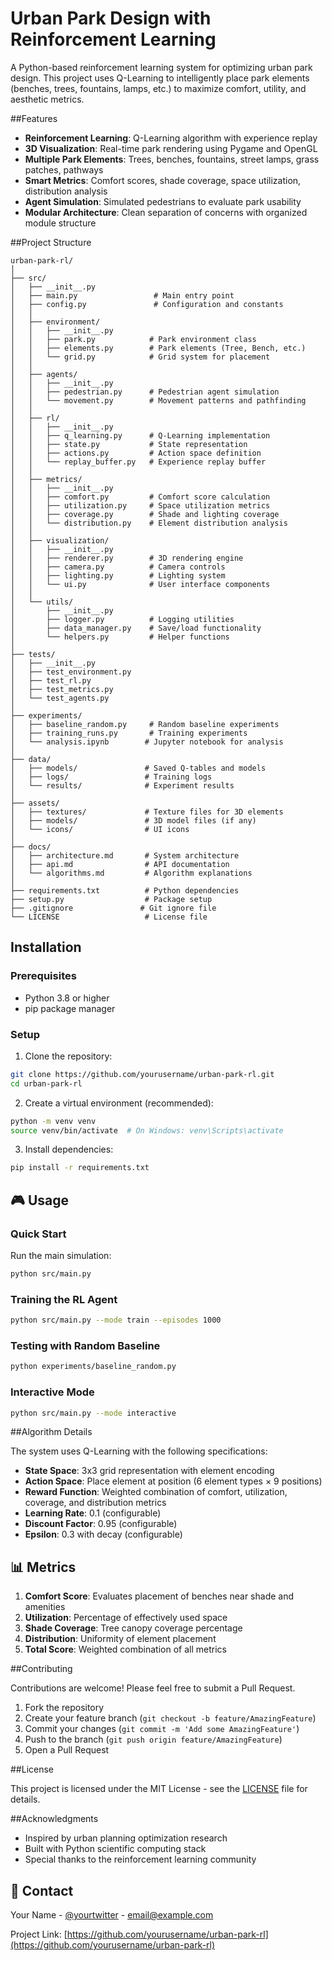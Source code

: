 # Urban Park Design with Reinforcement Learning

A Python-based reinforcement learning system for optimizing urban park design. This project uses Q-Learning to intelligently place park elements (benches, trees, fountains, lamps, etc.) to maximize comfort, utility, and aesthetic metrics.

##Features

- **Reinforcement Learning**: Q-Learning algorithm with experience replay
- **3D Visualization**: Real-time park rendering using Pygame and OpenGL
- **Multiple Park Elements**: Trees, benches, fountains, street lamps, grass patches, pathways
- **Smart Metrics**: Comfort scores, shade coverage, space utilization, distribution analysis
- **Agent Simulation**: Simulated pedestrians to evaluate park usability
- **Modular Architecture**: Clean separation of concerns with organized module structure

##Project Structure

```
urban-park-rl/
│
├── src/
│   ├── __init__.py
│   ├── main.py                 # Main entry point
│   ├── config.py               # Configuration and constants
│   │
│   ├── environment/
│   │   ├── __init__.py
│   │   ├── park.py            # Park environment class
│   │   ├── elements.py        # Park elements (Tree, Bench, etc.)
│   │   └── grid.py            # Grid system for placement
│   │
│   ├── agents/
│   │   ├── __init__.py
│   │   ├── pedestrian.py      # Pedestrian agent simulation
│   │   └── movement.py        # Movement patterns and pathfinding
│   │
│   ├── rl/
│   │   ├── __init__.py
│   │   ├── q_learning.py      # Q-Learning implementation
│   │   ├── state.py           # State representation
│   │   ├── actions.py         # Action space definition
│   │   └── replay_buffer.py   # Experience replay buffer
│   │
│   ├── metrics/
│   │   ├── __init__.py
│   │   ├── comfort.py         # Comfort score calculation
│   │   ├── utilization.py     # Space utilization metrics
│   │   ├── coverage.py        # Shade and lighting coverage
│   │   └── distribution.py    # Element distribution analysis
│   │
│   ├── visualization/
│   │   ├── __init__.py
│   │   ├── renderer.py        # 3D rendering engine
│   │   ├── camera.py          # Camera controls
│   │   ├── lighting.py        # Lighting system
│   │   └── ui.py              # User interface components
│   │
│   └── utils/
│       ├── __init__.py
│       ├── logger.py          # Logging utilities
│       ├── data_manager.py    # Save/load functionality
│       └── helpers.py         # Helper functions
│
├── tests/
│   ├── __init__.py
│   ├── test_environment.py
│   ├── test_rl.py
│   ├── test_metrics.py
│   └── test_agents.py
│
├── experiments/
│   ├── baseline_random.py     # Random baseline experiments
│   ├── training_runs.py       # Training experiments
│   └── analysis.ipynb        # Jupyter notebook for analysis
│
├── data/
│   ├── models/               # Saved Q-tables and models
│   ├── logs/                 # Training logs
│   └── results/              # Experiment results
│
├── assets/
│   ├── textures/             # Texture files for 3D elements
│   ├── models/               # 3D model files (if any)
│   └── icons/                # UI icons
│
├── docs/
│   ├── architecture.md       # System architecture
│   ├── api.md                # API documentation
│   └── algorithms.md         # Algorithm explanations
│
├── requirements.txt          # Python dependencies
├── setup.py                  # Package setup
├── .gitignore               # Git ignore file
└── LICENSE                   # License file
```

## Installation

### Prerequisites
- Python 3.8 or higher
- pip package manager

### Setup

1. Clone the repository:
```bash
git clone https://github.com/yourusername/urban-park-rl.git
cd urban-park-rl
```

2. Create a virtual environment (recommended):
```bash
python -m venv venv
source venv/bin/activate  # On Windows: venv\Scripts\activate
```

3. Install dependencies:
```bash
pip install -r requirements.txt
```

## 🎮 Usage

### Quick Start

Run the main simulation:
```bash
python src/main.py
```

### Training the RL Agent

```bash
python src/main.py --mode train --episodes 1000
```

### Testing with Random Baseline

```bash
python experiments/baseline_random.py
```

### Interactive Mode

```bash
python src/main.py --mode interactive
```

##Algorithm Details

The system uses Q-Learning with the following specifications:

- **State Space**: 3x3 grid representation with element encoding
- **Action Space**: Place element at position (6 element types × 9 positions)
- **Reward Function**: Weighted combination of comfort, utilization, coverage, and distribution metrics
- **Learning Rate**: 0.1 (configurable)
- **Discount Factor**: 0.95 (configurable)
- **Epsilon**: 0.3 with decay (configurable)

## 📊 Metrics

1. **Comfort Score**: Evaluates placement of benches near shade and amenities
2. **Utilization**: Percentage of effectively used space
3. **Shade Coverage**: Tree canopy coverage percentage
4. **Distribution**: Uniformity of element placement
5. **Total Score**: Weighted combination of all metrics

##Contributing

Contributions are welcome! Please feel free to submit a Pull Request.

1. Fork the repository
2. Create your feature branch (`git checkout -b feature/AmazingFeature`)
3. Commit your changes (`git commit -m 'Add some AmazingFeature'`)
4. Push to the branch (`git push origin feature/AmazingFeature`)
5. Open a Pull Request

##License

This project is licensed under the MIT License - see the [LICENSE](LICENSE) file for details.

##Acknowledgments

- Inspired by urban planning optimization research
- Built with Python scientific computing stack
- Special thanks to the reinforcement learning community

## 📧 Contact

Your Name - [@yourtwitter](https://twitter.com/yourtwitter) - email@example.com

Project Link: [https://github.com/yourusername/urban-park-rl](https://github.com/yourusername/urban-park-rl)
